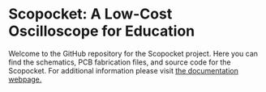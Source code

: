 # Scopocket: A Low-Cost Oscilloscope for Education
Welcome to the GitHub repository for the Scopocket project. Here you can find the schematics, PCB fabrication files, and source code for the Scopocket. For additional information please visit [the documentation webpage.](scopocket.com)